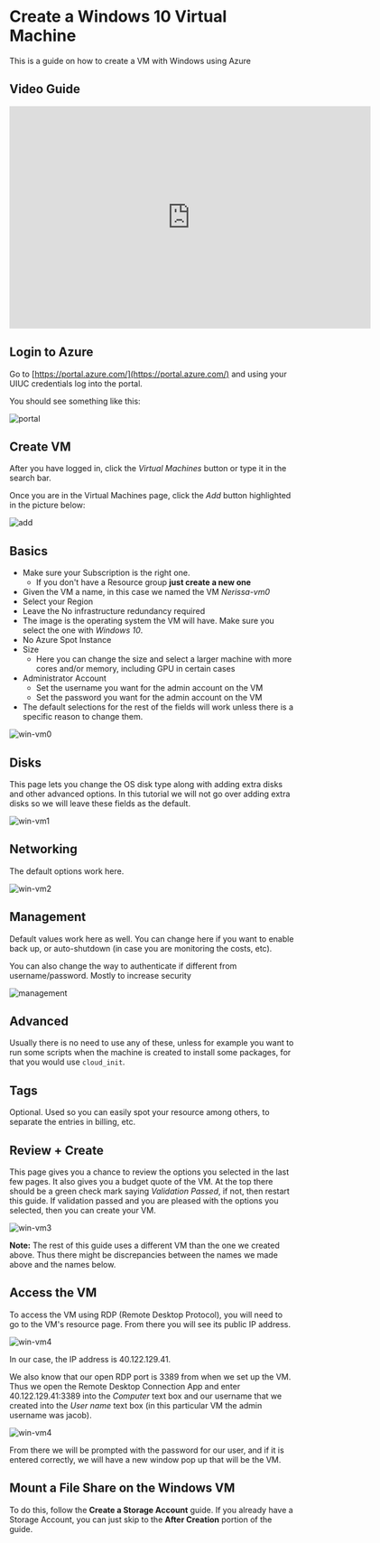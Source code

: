 # Create a Windows 10 Virtual Machine

This is a guide on how to create a VM with Windows using Azure

## Video Guide
<iframe id="kmsembed-1_3x9of665" width="640" height="394" src="https://mediaspace.illinois.edu/embed/secure/iframe/entryId/1_3x9of665/uiConfId/26883701" class="kmsembed" allowfullscreen webkitallowfullscreen mozAllowFullScreen allow="autoplay *; fullscreen *; encrypted-media *" sandbox="allow-forms allow-same-origin allow-scripts allow-top-navigation allow-pointer-lock allow-popups allow-modals allow-orientation-lock allow-popups-to-escape-sandbox allow-presentation allow-top-navigation-by-user-activation" frameborder="0" title="Kaltura Player"></iframe>


## Login to Azure

Go to [https://portal.azure.com/](https://portal.azure.com/) and using your UIUC credentials log into the portal.

You should see something like this:

![portal](/images/Figures/portal.png)

## Create VM

After you have logged in, click the *Virtual Machines* button or type it in the search bar.

Once you are in the Virtual Machines page, click the *Add* button highlighted in the picture below:

![add](/images/Figures/add.png)

## Basics

- Make sure your Subscription is the right one.
    - If you don't have a Resource group **just create a new one**
- Given the VM a name, in this case we named the VM *Nerissa-vm0*
- Select your Region
- Leave the No infrastructure redundancy required 
- The image is the operating system the VM will have. Make sure you select the one with *Windows 10*.
- No Azure Spot Instance
- Size
    - Here you can change the size and select a larger machine with more cores and/or memory, including GPU in certain cases
- Administrator Account
    - Set the username you want for the admin account on the VM
    - Set the password you want for the admin account on the VM 
- The default selections for the rest of the fields will work unless there is a specific reason to change them.

![win-vm0](/images/Figures/vm-win0.png)

## Disks

This page lets you change the OS disk type along with adding extra disks and other advanced options. In this tutorial we will not go over adding extra disks so we will leave these fields as the default.

![win-vm1](/images/Figures/vm-win1.png)

## Networking

The default options work here.

![win-vm2](/images/Figures/vm-win2.png)

## Management

Default values work here as well. You can change here if you want to enable back up, or auto-shutdown (in case you are monitoring the costs, etc).

You can also change the way to authenticate if different from username/password. Mostly to increase security

![management](/images/Figures/management.png)

## Advanced

Usually there is no need to use any of these, unless for example you want to run some scripts when the machine is created to install some packages, for that you would use `cloud_init`.

## Tags

Optional. Used so you can easily spot your resource among others, to separate the entries in billing, etc.

## Review + Create

This page gives you a chance to review the options you selected in the last few pages. It also gives you a budget quote of the VM. At the top there should be a green check mark saying *Validation Passed*, if not, then restart this guide. If validation passed and you are pleased with the options you selected, then you can create your VM.

![win-vm3](/images/Figures/vm-win3.png)


**Note:** The rest of this guide uses a different VM than the one we created above. Thus there might be discrepancies between the names we made above and the names below.

## Access the VM

To access the VM using RDP (Remote Desktop Protocol), you will need to go to the VM's resource page. From there you will see its public IP address.

![win-vm4](/images/Figures/vm-win4.PNG)

In our case, the IP address is 40.122.129.41.

We also know that our open RDP port is 3389 from when we set up the VM. Thus we open the Remote Desktop Connection App and enter 40.122.129.41:3389 into the *Computer* text box and our username that we created into the *User name* text box (in this particular VM the admin username was jacob).

![win-vm4](/images/Figures/vm-win5.PNG)

From there we will be prompted with the password for our user, and if it is entered correctly, we will have a new window pop up that will be the VM.

## Mount a File Share on the Windows VM

To do this, follow the **Create a Storage Account** guide. If you already have a Storage Account, you can just skip to the **After Creation** portion of the guide.

